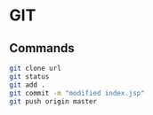 # GIT

## Commands

```bash
git clone url
git status
git add .
git commit -m "modified index.jsp"
git push origin master
```

